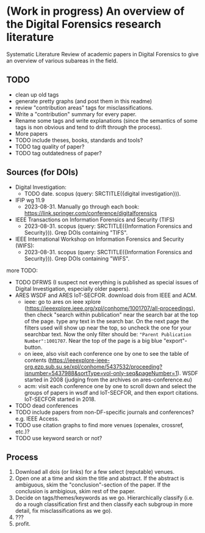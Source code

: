 # (Work in progress) An overview of the Digital Forensics research literature

Systematic Literature Review of academic papers in Digital Forensics to give
an overview of various subareas in the field.

## TODO

* clean up old tags
* generate pretty graphs (and post them in this readme)
* review "contribution areas" tags for misclassifications.
* Write a "contribution" summary for every paper.
* Rename some tags and write explanations (since the semantics of some tags
  is non obvious and tend to drift through the process).
* More papers
* TODO include theses, books, standards and tools?
* TODO tag quality of paper?
* TODO tag outdatedness of paper?

## Sources (for DOIs)
* Digital Investigation:
    * TODO date. scopus (query: SRCTITLE({digital investigation})).
* IFIP wg 11.9
    * 2023-08-31. Manually go through each book: https://link.springer.com/conference/digitalforensics
* IEEE Transactions on Information Forensics and Security (TIFS)
    * 2023-08-31. scopus (query: SRCTITLE({Information Forensics and Security})). Grep DOIs containing "TIFS".
* IEEE International Workshop on Information Forensics and Security (WIFS):
    * 2023-08-31. scopus (query: SRCTITLE({Information Forensics and Security})). Grep DOIs containing "WIFS".


more TODO:
* TODO DFRWS (I suspect not everything is published as special issues of Digital Investigation, especially older papers).
* ARES WSDF and ARES IoT-SECFOR. download dois from IEEE and ACM.
    * ieee: go to ares on ieee xplore
      (https://ieeexplore.ieee.org/xpl/conhome/1001707/all-proceedings), then check "search within publication" near the search bar at the top of the page. type any text in the search bar. On the next page the filters used will show up near the top, so uncheck the one for your searchbar text. Now the only filter should be: `"Parent Publication Number":1001707`. Near the top of the page is a big blue "export"-button.
    * on ieee, also visit each conference one by one to see the table of contents (https://ieeexplore-ieee-org.ezp.sub.su.se/xpl/conhome/5437532/proceeding?isnumber=5437988&sortType=vol-only-seq&pageNumber=1). WSDF started in 2008 (judging from the archives on ares-conference.eu)
    * acm: visit each conference one by one to scroll down and select the groups of papers in wsdf and IoT-SECFOR, and then export citations. IoT-SECFOR started in 2018.
* TODO dead conferences
* TODO include papers from non-DF-specific journals and conferences? e.g. IEEE Access.
* TODO use citation graphs to find more venues (openalex, crossref, etc.)?
* TODO use keyword search or not?

## Process
1. Download all dois (or links) for a few select (reputable) venues.
1. Open one at a time and skim the title and abstract. If the abstract is
   ambiguous, skim the "conclusion"-section of the paper. If the conclusion is ambigious, skim rest of the paper.
1. Decide on tags/themes/keywords as we go. Hierarchically classify (i.e. do a
   rough classification first and then classify each subgroup in more detail, fix misclassifications as we go).
1. ???
1. profit.


